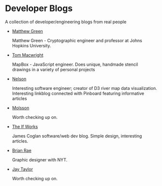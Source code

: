 # Developer Blogs

A collection of developer/engineering blogs from real people

* [Matthew Green](http://blog.cryptographyengineering.com/)

	Matthew Green - Cryptographic engineer and professor at Johns Hopkins University.

* [Tom Macwright](http://www.macwright.org/)

	MapBox - JavaScript engineer. Does unique, handmade stencil drawings in a variety of personal projects

* [Nelson](http://www.somebits.com/weblog/)

	Interesting software engineer; creator of D3 river map data visualization. Interesting linkblog connected with Pinboard featuring informative articles

* [Molsson](http://mo.github.io/)

	Worth checking up on.

* [The If Works](https://blog.jcoglan.com/)

	James Coglan software/web dev blog. Simple design, interesting articles.

* [Brian Rae](http://www.brianrea.com/)

	Graphic designer with NYT.

* [Jay Taylor](http://jaytaylor.com)

	Worth checking up on.

